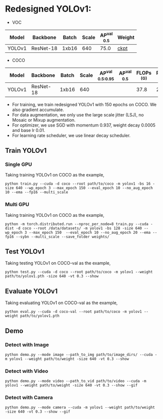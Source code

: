 # Redesigned YOLOv1:

- VOC

| Model  |  Backbone  | Batch | Scale | AP<sup>val<br>0.5 | Weight |
|--------|------------|-------|-------|-------------------|--------|
| YOLOv1 | ResNet-18  | 1xb16 |  640  |       75.0        | [ckpt]() |

- COCO

| Model  |  Backbone  | Batch | Scale | AP<sup>val<br>0.5:0.95 | AP<sup>val<br>0.5 | FLOPs<br><sup>(G) | Params<br><sup>(M) | Weight |
|--------|------------|-------|-------|------------------------|-------------------|-------------------|--------------------|--------|
| YOLOv1 | ResNet-18  | 1xb16 |  640  |                    |               |   37.8            |   21.3             | [ckpt](https://github.com/yjh0410/RT-ODLab/releases/download/yolo_tutorial_ckpt/yolov1_coco.pth) |

- For training, we train redesigned YOLOv1 with 150 epochs on COCO. We also gradient accumulate.
- For data augmentation, we only use the large scale jitter (LSJ), no Mosaic or Mixup augmentation.
- For optimizer, we use SGD with momentum 0.937, weight decay 0.0005 and base lr 0.01.
- For learning rate scheduler, we use linear decay scheduler.


## Train YOLOv1
### Single GPU
Taking training YOLOv1 on COCO as the example,
```Shell
python train.py --cuda -d coco --root path/to/coco -m yolov1 -bs 16 -size 640 --wp_epoch 3 --max_epoch 150 --eval_epoch 10 --no_aug_epoch 10 --ema --fp16 --multi_scale 
```

### Multi GPU
Taking training YOLOv1 on COCO as the example,
```Shell
python -m torch.distributed.run --nproc_per_node=8 train.py --cuda -dist -d coco --root /data/datasets/ -m yolov1 -bs 128 -size 640 --wp_epoch 3 --max_epoch 150  --eval_epoch 10 --no_aug_epoch 20 --ema --fp16 --sybn --multi_scale --save_folder weights/ 
```

## Test YOLOv1
Taking testing YOLOv1 on COCO-val as the example,
```Shell
python test.py --cuda -d coco --root path/to/coco -m yolov1 --weight path/to/yolov1.pth -size 640 -vt 0.3 --show 
```

## Evaluate YOLOv1
Taking evaluating YOLOv1 on COCO-val as the example,
```Shell
python eval.py --cuda -d coco-val --root path/to/coco -m yolov1 --weight path/to/yolov1.pth 
```

## Demo
### Detect with Image
```Shell
python demo.py --mode image --path_to_img path/to/image_dirs/ --cuda -m yolov1 --weight path/to/weight -size 640 -vt 0.3 --show
```

### Detect with Video
```Shell
python demo.py --mode video --path_to_vid path/to/video --cuda -m yolov1 --weight path/to/weight -size 640 -vt 0.3 --show --gif
```

### Detect with Camera
```Shell
python demo.py --mode camera --cuda -m yolov1 --weight path/to/weight -size 640 -vt 0.3 --show --gif
```
